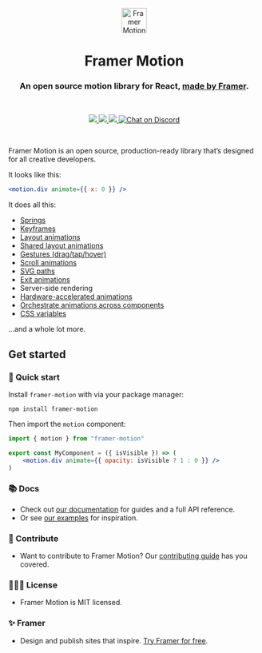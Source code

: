 <p align="center">
  <img src="https://framerusercontent.com/images/48ha9ZR9oZQGQ6gZ8YUfElP3T0A.png" width="50" height="50" alt="Framer Motion Icon" />
</p>
<h1 align="center">Framer Motion</h1>
<h3 align="center">
  An open source motion library for React, <a href="https://www.framer.com/?utm_source=motion-readme">made by Framer</a>.
</h3>

<br>

<p align="center">
  <a href="https://www.npmjs.com/package/framer-motion" target="_blank">
    <img src="https://img.shields.io/npm/v/framer-motion.svg?style=flat-square" />
  </a>
  <a href="https://www.npmjs.com/package/framer-motion" target="_blank">
  <img src="https://img.shields.io/npm/dm/framer-motion.svg?style=flat-square" />
  </a>
  <a href="https://twitter.com/framer" target="_blank">
  <img src="https://img.shields.io/twitter/follow/framer.svg?style=social&label=Follow"  />
  </a>
  <a href="https://discord.gg/DfkSpYe" target="_blank">
  <img src="https://img.shields.io/discord/308323056592486420.svg?logo=discord&logoColor=white" alt="Chat on Discord">
  </a>
</p>

<br>

Framer Motion is an open source, production-ready library that’s designed for all creative developers.

It looks like this:

```jsx
<motion.div animate={{ x: 0 }} />
```

It does all this:

-   [Springs](https://www.framer.com/docs/transition/#spring)
-   [Keyframes](https://www.framer.com/docs/animation/##keyframes)
-   [Layout animations](https://www.framer.com/docs/layout-animations/)
-   [Shared layout animations](https://www.framer.com/docs/layout-animations/#shared-layout-animations)
-   [Gestures (drag/tap/hover)](https://www.framer.com/docs/gestures/)
-   [Scroll animations](https://www.framer.com/docs/scroll-animations)
-   [SVG paths](https://www.framer.com/docs/component/###svg-line-drawing)
-   [Exit animations](https://www.framer.com/docs/animate-presence/)
-   Server-side rendering
-   [Hardware-accelerated animations](https://www.framer.com/docs/animation/#hardware-accelerated-animations)
-   [Orchestrate animations across components](https://www.framer.com/docs/animation/##orchestration)
-   [CSS variables](https://www.framer.com/docs/component/##css-variables)

...and a whole lot more.

## Get started

### 🐇 Quick start

Install `framer-motion` with via your package manager:

```
npm install framer-motion
```

Then import the `motion` component:

```jsx
import { motion } from "framer-motion"

export const MyComponent = ({ isVisible }) => (
    <motion.div animate={{ opacity: isVisible ? 1 : 0 }} />
)
```

### 📚 Docs

-   Check out [our documentation](https://www.framer.com/docs/) for guides and a full API reference.
-   Or see [our examples](https://www.framer.com/docs/examples/) for inspiration.

### 💎 Contribute

-   Want to contribute to Framer Motion? Our [contributing guide](https://github.com/framer/motion/blob/master/CONTRIBUTING.md) has you covered.

### 👩🏻‍⚖️ License

-   Framer Motion is MIT licensed.

### ✨ Framer

-   Design and publish sites that inspire. [Try Framer for free](https://www.framer.com/?utm_source=motion-readme).
